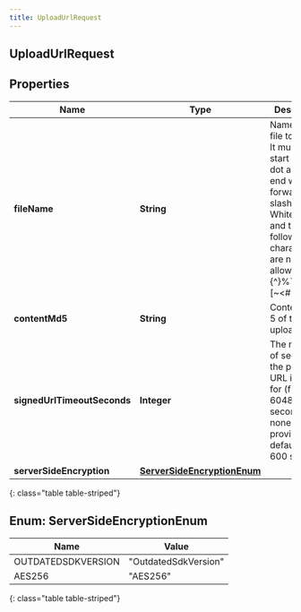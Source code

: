 ```yaml
---
title: UploadUrlRequest
---
```

## UploadUrlRequest


## Properties

| Name | Type | Description | Notes |
| ------------ | ------------- | ------------- | ------------- |
| **fileName** | <!----><!---->**String**<!----> | Name of the file to upload. It must not start with a dot and not end with a forward slash. Whitespace and the following characters are not allowed: \\{^}%`]\&quot;&gt;[~&lt;#| |  [optional] |
| **contentMd5** | <!----><!---->**String**<!----> | Content MD-5 of the file to upload |  [optional] |
| **signedUrlTimeoutSeconds** | <!----><!---->**Integer**<!----> | The number of seconds the presigned URL is valid for (from 1 to 604800 seconds). If none provided, defaults to 600 seconds |  [optional] |
| **serverSideEncryption** | [**ServerSideEncryptionEnum**](#ServerSideEncryptionEnum)<!----> |  |  [optional] |
{: class="table table-striped"}


<a name="ServerSideEncryptionEnum"></a>

## Enum: ServerSideEncryptionEnum

| Name | Value |
| ---- | ----- |
| OUTDATEDSDKVERSION | &quot;OutdatedSdkVersion&quot; |
| AES256 | &quot;AES256&quot; |
{: class="table table-striped"}



